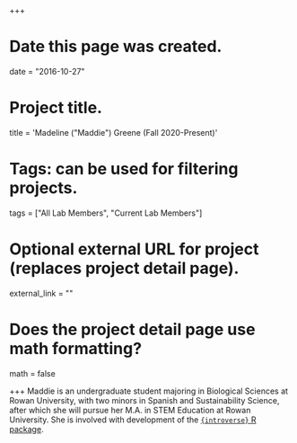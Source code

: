 +++
# Date this page was created.
date = "2016-10-27"

# Project title.
title = 'Madeline ("Maddie") Greene (Fall 2020-Present)'

# Tags: can be used for filtering projects.
tags = ["All Lab Members", "Current Lab Members"]

# Optional external URL for project (replaces project detail page).
external_link = ""

# Does the project detail page use math formatting?
math = false


+++
Maddie is an undergraduate student majoring in Biological Sciences at Rowan University, with two minors in Spanish and Sustainability Science, after which she will pursue her M.A. in STEM Education at Rowan University. She is involved with development of the [`{introverse}` R package](https://github.com/spielmanlab/introverse).